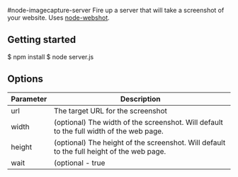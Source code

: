 #node-imagecapture-server
Fire up a server that will take a screenshot of your website. Uses [node-webshot](https://github.com/brenden/node-webshot).

## Getting started

  $ npm install
  $ node server.js


## Options

| Parameter | Description
| --------- | ---------------------------------------------------------
| url       | The target URL for the screenshot
| width     | (optional) The width of the screenshot. Will default to the full width of the web page.
| height    | (optional) The height of the screenshot. Will default to the full height of the web page.
| wait      | (optional - true | false) Wait for the target webpage to trigger *window.callPhantom('takeShot');*
